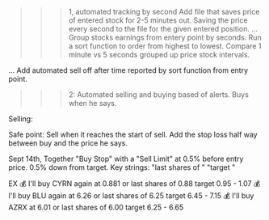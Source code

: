 >>> 1, automated tracking by second
Add file that saves price of entered stock for 2-5 minutes out. Saving the price every second to the file for the given entered position.
...
Group stocks earnings from entery point by seconds. Run a sort function to order from highest to lowest.
Compare 1 minute vs 5 seconds grouped up price stock intervals.

...
Add automated sell off after time reported by sort function from entry point.



>>> 2: Automated selling and buying based of alerts.
Buys when he says.



Selling:
<!-- Adds a stop loss halfway point between when he says and the buy. -->
<!-- Find difference between the highest and lowest sell off points. Find the percentage, take a third of it.  18.00 - 19.90/18.00 = 10.5%. 10.5/3 = 3.5%. Add the 3.5% as a trailing stop. -->
Safe point: Sell when it reaches the start of sell. Add the stop loss half way between buy and the price he says.


>>>>



Sept 14th, Together "Buy Stop" with a "Sell Limit" at 0.5% before entry price. 0.5% down from target.
Key strings:
"last shares of "
"target "

EX
💰 I'll buy CYRN again at 0.881 or last shares of 0.88
target 0.95 - 1.07
💰 I'll buy BLU again at 6.26 or last shares of 6.25
target 6.45 - 7.15
💰 I'll buy AZRX at 6.01 or last shares of 6.00
target 6.25 - 6.65


